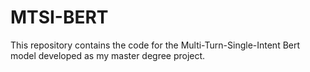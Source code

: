 # MTSI-BERT
This repository contains the code for the Multi-Turn-Single-Intent Bert model developed as my master degree project.
